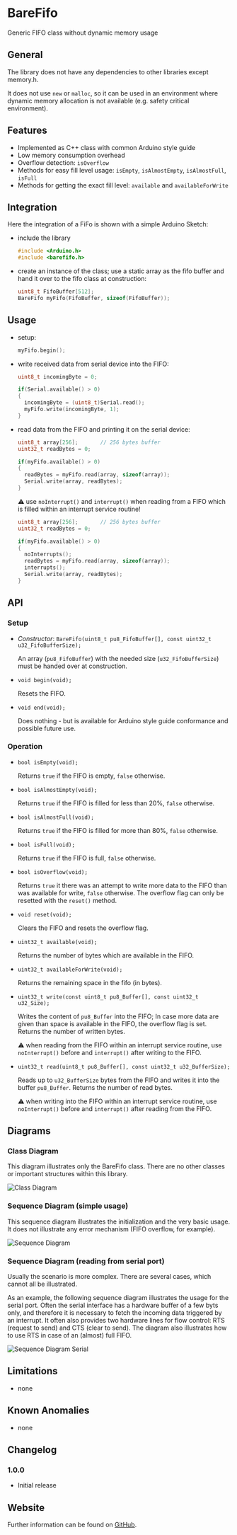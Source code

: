 # BareFifo

Generic FIFO class without dynamic memory usage 

## General

The library does not have any dependencies to other libraries except memory.h.

It does not use `new` or `malloc`, so it can be used in an environment where 
dynamic memory allocation is not available (e.g. safety critical environment). 

## Features

* Implemented as C++ class with common Arduino style guide
* Low memory consumption overhead
* Overflow detection: `isOverflow`
* Methods for easy fill level usage: `isEmpty`, `isAlmostEmpty`, 
  `isAlmostFull`, `isFull` 
* Methods for getting the exact fill level: `available` and `availableForWrite`

## Integration

Here the integration of a FiFo is shown with a simple Arduino Sketch:

* include the library

  ```C++
  #include <Arduino.h>
  #include <barefifo.h>
  ```

* create an instance of the class; use a static array as the fifo buffer and hand it over to the fifo class at construction:

  ```C++
  uint8_t FifoBuffer[512];
  BareFifo myFifo(FifoBuffer, sizeof(FifoBuffer));
  ```

## Usage

* setup:

  ```C++
  myFifo.begin();
  ```

* write received data from serial device into the FIFO:

  ```C++
  uint8_t incomingByte = 0;

  if(Serial.available() > 0)
  {
    incomingByte = (uint8_t)Serial.read();
    myFifo.write(incomingByte, 1);
  }
  ```

* read data from the FIFO and printing it on the serial device:

  ```C++
  uint8_t array[256];       // 256 bytes buffer
  uint32_t readBytes = 0;

  if(myFifo.available() > 0)
  {
    readBytes = myFifo.read(array, sizeof(array));
    Serial.write(array, readBytes);
  }
  ```

  :warning: use `noInterrupt()` and `interrupt()` when reading from a FIFO which is filled within an interrupt service routine! 

  ```C++
  uint8_t array[256];       // 256 bytes buffer
  uint32_t readBytes = 0;

  if(myFifo.available() > 0)
  {
    noInterrupts();
    readBytes = myFifo.read(array, sizeof(array));
    interrupts();
    Serial.write(array, readBytes);
  }
  ```


## API

### Setup

* *Constructor*: `BareFifo(uint8_t pu8_FifoBuffer[], const uint32_t u32_FifoBufferSize);`

  An array (`pu8_FifoBuffer`) with the needed size (`u32_FifoBufferSize`) must be handed over at construction.  

* `void begin(void);`

  Resets the FIFO.

* `void end(void);`

  Does nothing - but is available for Arduino style guide conformance and possible future use.

### Operation

* `bool isEmpty(void);`

  Returns `true` if the FIFO is empty, `false` otherwise.

* `bool isAlmostEmpty(void);`

  Returns `true` if the FIFO is filled for less than 20%, `false` otherwise.

* `bool isAlmostFull(void);`

  Returns `true` if the FIFO is filled for more than 80%, `false` otherwise.

* `bool isFull(void);`

  Returns `true` if the FIFO is full, `false` otherwise.

* `bool isOverflow(void);`

  Returns `true` it there was an attempt to write more data to the FIFO than was available for write, `false` otherwise. The overflow flag can only be resetted with the `reset()` method.

* `void reset(void);`

  Clears the FIFO and resets the overflow flag.

* `uint32_t available(void);`

  Returns the number of bytes which are available in the FIFO. 

* `uint32_t availableForWrite(void);`

  Returns the remaining space in the fifo (in bytes).

* `uint32_t write(const uint8_t pu8_Buffer[], const uint32_t u32_Size);`

  Writes the content of `pu8_Buffer` into the FIFO; In case more data are given than space is available in the FIFO, the overflow flag is set. 
  Returns the number of written bytes.

  :warning: when reading from the FIFO within an interrupt service routine, use `noInterrupt()` before and `interrupt()` after writing to the FIFO. 

* `uint32_t read(uint8_t pu8_Buffer[], const uint32_t u32_BufferSize);`

  Reads up to `u32_BufferSize` bytes from the FIFO and writes it into the buffer `pu8_Buffer`. 
  Returns the number of read bytes.

  :warning: when writing into the FIFO within an interrupt service routine, use `noInterrupt()` before and `interrupt()` after reading from the FIFO. 


## Diagrams

### Class Diagram

This diagram illustrates only the BareFifo class. There are no other classes or important structures within this library.

![Class Diagram](doc/img/class_diagram.png)

### Sequence Diagram (simple usage)

This sequence diagram illustrates the initialization and the very basic usage. It does not illustrate any error mechanism (FIFO overflow, for example). 

![Sequence Diagram](doc/img/sequence_diagram.png)

### Sequence Diagram (reading from serial port)

Usually the scenario is more complex. There are several cases, which cannot all be illustrated. 

As an example, the following sequence diagram illustrates the usage for the serial port. Often the serial interface has a hardware buffer of a few byts only, and therefore it is necessary to fetch the incoming data triggered by an interrupt. It often also provides two hardware lines for flow control: RTS (request to send) and CTS (clear to send). The diagram also illustrates how to use RTS in case of an (almost) full FIFO.

![Sequence Diagram Serial](doc/img/sequence_diagram_serial.png)


## Limitations
                                               
* none


## Known Anomalies

* none


## Changelog

### 1.0.0

* Initial release


## Website

Further information can be found on [GitHub](https://github.com/steftri/barefifo).

